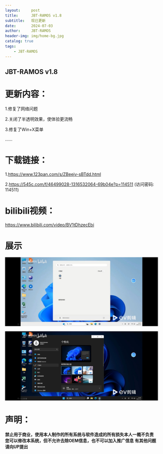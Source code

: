 ```yaml
---
layout:     post
title:      JBT-RAMOS v1.8
subtitle:   现已更新
date:       2024-07-03
author:     JBT-RAMOS
header-img: img/home-bg.jpg
catalog: true
tags:
    - JBT-RAMOS
---
```

## JBT-RAMOS v1.8

# 更新内容：

1.修复了网络问题

2.关闭了半透明效果，使体验更流畅

3.修复了Win+X菜单

……

# 下载链接：

1.https://www.123pan.com/s/ZBeejv-sBTdd.html

2.https://545c.com/f/46499028-1316532064-69b04e?p=114511 (访问密码: 114511)

# bilibili视频：

https://www.bilibili.com/video/BV1tDhzecEbi

# 展示

![](/img/QQ图片20240709112023.jpg)

![](/img/Screenshot_2024-07-09-11-09-49-615_tv.danmaku.bili.jpg)

# 声明：

**禁止用于商业，使用本人制作的所有系统与软件造成的所有损失本人一概不负责
您可以修改本系统，但不允许去除OEM信息，也不可以加入推广信息
有其他问题请向UP提出**
